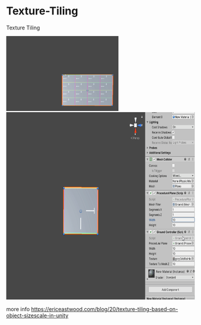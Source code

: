 # Texture-Tiling
Texture Tiling

<img src="./Texture Tilling.gif" height="200" width="300" >


<img src="./Ground Generator.gif" height="500" width="800" >



more info https://ericeastwood.com/blog/20/texture-tiling-based-on-object-sizescale-in-unity
